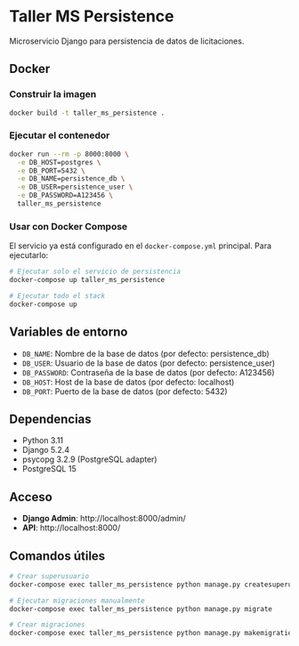 # Taller MS Persistence

Microservicio Django para persistencia de datos de licitaciones.

## Docker

### Construir la imagen

```bash
docker build -t taller_ms_persistence .
```

### Ejecutar el contenedor

```bash
docker run --rm -p 8000:8000 \
  -e DB_HOST=postgres \
  -e DB_PORT=5432 \
  -e DB_NAME=persistence_db \
  -e DB_USER=persistence_user \
  -e DB_PASSWORD=A123456 \
  taller_ms_persistence
```

### Usar con Docker Compose

El servicio ya está configurado en el `docker-compose.yml` principal. Para ejecutarlo:

```bash
# Ejecutar solo el servicio de persistencia
docker-compose up taller_ms_persistence

# Ejecutar todo el stack
docker-compose up
```

## Variables de entorno

- `DB_NAME`: Nombre de la base de datos (por defecto: persistence_db)
- `DB_USER`: Usuario de la base de datos (por defecto: persistence_user)
- `DB_PASSWORD`: Contraseña de la base de datos (por defecto: A123456)
- `DB_HOST`: Host de la base de datos (por defecto: localhost)
- `DB_PORT`: Puerto de la base de datos (por defecto: 5432)

## Dependencias

- Python 3.11
- Django 5.2.4
- psycopg 3.2.9 (PostgreSQL adapter)
- PostgreSQL 15

## Acceso

- **Django Admin**: http://localhost:8000/admin/
- **API**: http://localhost:8000/

## Comandos útiles

```bash
# Crear superusuario
docker-compose exec taller_ms_persistence python manage.py createsuperuser

# Ejecutar migraciones manualmente
docker-compose exec taller_ms_persistence python manage.py migrate

# Crear migraciones
docker-compose exec taller_ms_persistence python manage.py makemigrations
```